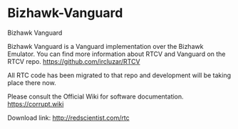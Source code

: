# Bizhawk-Vanguard
Bizhawk Vanguard

Bizhawk Vanguard is a Vanguard implementation over the Bizhawk Emulator. You can find more information about RTCV and Vanguard on the RTCV repo.  https://github.com/ircluzar/RTCV  

All RTC code has been migrated to that repo and development will be taking place there now.




Please consult the Official Wiki for software documentation. https://corrupt.wiki

Download link: http://redscientist.com/rtc
